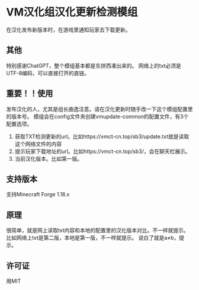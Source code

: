 # VM汉化组汉化更新检测模组

在汉化发布新版本时，在游戏里通知玩家去下载更新。

## 其他

特别感谢ChatGPT，整个模组基本都是东拼西凑出来的。
网络上的txt必须是UTF-8编码，可以直接打开的直链。

## 重要！！使用

发布汉化的人，尤其是组长曲逸注意。请在汉化更新时随手改一下这个模组配置里的版本号。
模组会在config文件夹创建vmupdate-common的配置文件，有3个配置选项。
1. 获取TXT检测更新的url。比如https://vmct-cn.top/sb3/update.txt就是读取这个网络文件的内容
2. 提示玩家下载地址的url。比如https://vmct-cn.top/sb3/，会在聊天栏展示。
3. 当前汉化版本。比如第一版。
## 支持版本
支持Minecraft Forge 1.18.x
## 原理
很简单，就是网上读取txt内容和本地的配置里的汉化版本对比。不一样就提示。
比如网络上txt是第二版，本地是第一版，不一样就提示。
说白了就是a≠b，提示。
## 许可证
用MIT
